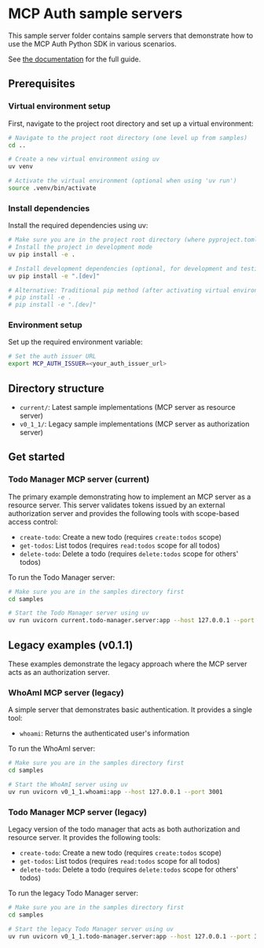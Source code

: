 # MCP Auth sample servers

This sample server folder contains sample servers that demonstrate how to use the MCP Auth Python SDK in various scenarios.

See [the documentation](https://mcp-auth.dev/docs) for the full guide.

## Prerequisites

### Virtual environment setup

First, navigate to the project root directory and set up a virtual environment:

```bash
# Navigate to the project root directory (one level up from samples)
cd ..

# Create a new virtual environment using uv
uv venv

# Activate the virtual environment (optional when using 'uv run')
source .venv/bin/activate
```

### Install dependencies

Install the required dependencies using uv:

```bash
# Make sure you are in the project root directory (where pyproject.toml is located)
# Install the project in development mode
uv pip install -e .

# Install development dependencies (optional, for development and testing)
uv pip install -e ".[dev]"

# Alternative: Traditional pip method (after activating virtual environment)
# pip install -e .
# pip install -e ".[dev]"
```

### Environment setup

Set up the required environment variable:

```bash
# Set the auth issuer URL
export MCP_AUTH_ISSUER=<your_auth_issuer_url>
```

## Directory structure

- `current/`: Latest sample implementations (MCP server as resource server)
- `v0_1_1/`: Legacy sample implementations (MCP server as authorization server)

## Get started

### Todo Manager MCP server (current)

The primary example demonstrating how to implement an MCP server as a resource server. This server validates tokens issued by an external authorization server and provides the following tools with scope-based access control:

- `create-todo`: Create a new todo (requires `create:todos` scope)
- `get-todos`: List todos (requires `read:todos` scope for all todos)
- `delete-todo`: Delete a todo (requires `delete:todos` scope for others' todos)

To run the Todo Manager server:

```bash
# Make sure you are in the samples directory first
cd samples

# Start the Todo Manager server using uv
uv run uvicorn current.todo-manager.server:app --host 127.0.0.1 --port 3001
```

## Legacy examples (v0.1.1)

These examples demonstrate the legacy approach where the MCP server acts as an authorization server.

### WhoAmI MCP server (legacy)

A simple server that demonstrates basic authentication. It provides a single tool:

- `whoami`: Returns the authenticated user's information

To run the WhoAmI server:

```bash
# Make sure you are in the samples directory first
cd samples

# Start the WhoAmI server using uv
uv run uvicorn v0_1_1.whoami:app --host 127.0.0.1 --port 3001
```

### Todo Manager MCP server (legacy)

Legacy version of the todo manager that acts as both authorization and resource server. It provides the following tools:

- `create-todo`: Create a new todo (requires `create:todos` scope)
- `get-todos`: List todos (requires `read:todos` scope for all todos)
- `delete-todo`: Delete a todo (requires `delete:todos` scope for others' todos)

To run the legacy Todo Manager server:

```bash
# Make sure you are in the samples directory first
cd samples

# Start the legacy Todo Manager server using uv
uv run uvicorn v0_1_1.todo-manager.server:app --host 127.0.0.1 --port 3001
```
